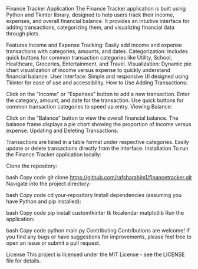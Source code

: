 Finance Tracker Application
The Finance Tracker application is built using Python and Tkinter library, designed to help users track their income, expenses, and overall financial balance. It provides an intuitive interface for adding transactions, categorizing them, and visualizing financial data through plots.

Features
Income and Expense Tracking: Easily add income and expense transactions with categories, amounts, and dates.
Categorization: Includes quick buttons for common transaction categories like Utility, School, Healthcare, Groceries, Entertainment, and Travel.
Visualization: Dynamic pie chart visualization of income versus expense to quickly understand financial balance.
User Interface: Simple and responsive UI designed using Tkinter for ease of use and accessibility.
How to Use
Adding Transactions:

Click on the "Income" or "Expenses" button to add a new transaction.
Enter the category, amount, and date for the transaction.
Use quick buttons for common transaction categories to speed up entry.
Viewing Balance:

Click on the "Balance" button to view the overall financial balance.
The balance frame displays a pie chart showing the proportion of income versus expense.
Updating and Deleting Transactions:

Transactions are listed in a table format under respective categories.
Easily update or delete transactions directly from the interface.
Installation
To run the Finance Tracker application locally:

Clone the repository:

bash
Copy code
git clone https://github.com/rafsharahim1/financetracker.git
Navigate into the project directory:

bash
Copy code
cd your-repository
Install dependencies (assuming you have Python and pip installed):

bash
Copy code
pip install customtkinter tk tkcalendar matplotlib
Run the application:

bash
Copy code
python main.py
Contributing
Contributions are welcome! If you find any bugs or have suggestions for improvements, please feel free to open an issue or submit a pull request.

License
This project is licensed under the MIT License - see the LICENSE file for details.

